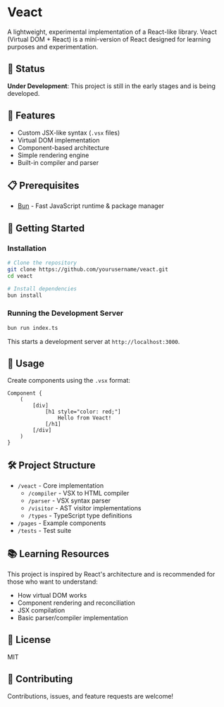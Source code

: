 # Veact

A lightweight, experimental implementation of a React-like library. Veact (Virtual DOM + React) is a mini-version of React designed for learning purposes and experimentation.

## 🚧 Status

**Under Development**: This project is still in the early stages and is being developed.

## 🌟 Features

- Custom JSX-like syntax (`.vsx` files)
- Virtual DOM implementation
- Component-based architecture
- Simple rendering engine
- Built-in compiler and parser

## 📋 Prerequisites

- [Bun](https://bun.sh/) - Fast JavaScript runtime & package manager

## 🚀 Getting Started

### Installation

```bash
# Clone the repository
git clone https://github.com/yourusername/veact.git
cd veact

# Install dependencies
bun install
```

### Running the Development Server

```bash
bun run index.ts
```

This starts a development server at `http://localhost:3000`.

## 📝 Usage

Create components using the `.vsx` format:

```
Component {
    (
        [div]
            [h1 style="color: red;"]
                Hello from Veact!
            [/h1]
        [/div]
    )
}
```

## 🛠️ Project Structure

- `/veact` - Core implementation
  - `/compiler` - VSX to HTML compiler
  - `/parser` - VSX syntax parser
  - `/visitor` - AST visitor implementations
  - `/types` - TypeScript type definitions
- `/pages` - Example components
- `/tests` - Test suite

## 📚 Learning Resources

This project is inspired by React's architecture and is recommended for those who want to understand:
- How virtual DOM works
- Component rendering and reconciliation
- JSX compilation
- Basic parser/compiler implementation

## 📄 License

MIT

## 🤝 Contributing

Contributions, issues, and feature requests are welcome!
